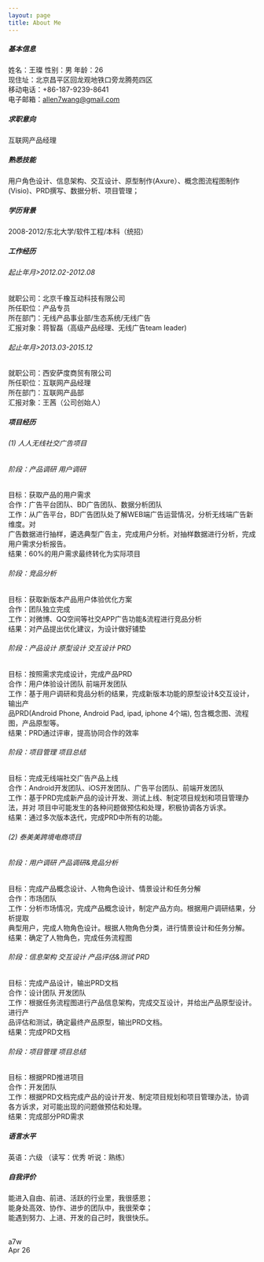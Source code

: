 ```yaml
---
layout: page
title: About Me
---
```

#####  基本信息               
姓名：王璨 性别：男 年龄：26     
现住址：北京昌平区回龙观地铁口旁龙腾苑四区	            	                    	
移动电话：+86-187-9239-8641	  
电子邮箱：allen7wang@gmail.com	 		            	
#####  求职意向		
互联网产品经理				
#####  熟悉技能  			
用户角色设计、信息架构、交互设计、原型制作(Axure）、概念图流程图制作(Visio)、PRD撰写、数据分析、项目管理；		       		
#####  学历背景		
2008-2012/东北大学/软件工程/本科（统招）	    	
#####  工作经历    		
######  起止年月>2012.02-2012.08		
就职公司：北京千橡互动科技有限公司   		
所任职位：产品专员    		
所在部门：无线产品事业部/生态系统/无线广告   		
汇报对象：蒋智磊（高级产品经理、无线广告team leader)     		
######  起止年月>2013.03-2015.12		
就职公司：西安萨度商贸有限公司				
所任职位：互联网产品经理		
所在部门：互联网产品部		
汇报对象：王茜（公司创始人）		
#####  项目经历		
######  (1) 人人无线社交广告项目		
######  阶段：产品调研 用户调研		
目标：获取产品的用户需求    			
合作：广告平台团队、BD广告团队、数据分析团队	    	
工作：从广告平台，BD广告团队处了解WEB端广告运营情况，分析无线端广告新维度。对		           
      广告数据进行抽样，遴选典型广告主，完成用户分析。对抽样数据进行分析，完成		
      用户需求分析报告。		
结果：60%的用户需求最终转化为实际项目  		
######  阶段：竞品分析		
目标：获取新版本产品用户体验优化方案		
合作：团队独立完成		
工作：对微博、QQ空间等社交APP广告功能&流程进行竞品分析		
结果：对产品提出优化建议，为设计做好铺垫		
######  阶段：产品设计 原型设计 交互设计 PRD		
目标：按照需求完成设计，完成产品PRD		
合作：用户体验设计团队 前端开发团队		
工作：基于用户调研和竞品分析的结果，完成新版本功能的原型设计&交互设计，输出产		
品PRD(Android Phone, Android Pad, ipad, iphone 4个端), 包含概念图、流程图，产品原型等。		
结果：PRD通过评审，提高协同合作的效率		
######  阶段：项目管理 项目总结		
目标：完成无线端社交广告产品上线		
合作：Android开发团队、iOS开发团队、广告平台团队、前端开发团队		
工作：基于PRD完成新产品的设计开发、测试上线、制定项目规划和项目管理办法，并对		项目中可能发生的各种问题做预估和处理，积极协调各方诉求。		
结果：通过多次版本迭代，完成PRD中所有的功能。		
######  (2) 泰美美跨境电商项目		
######  阶段：用户调研 产品调研&竞品分析		
目标：完成产品概念设计、人物角色设计、情景设计和任务分解		
合作：市场团队		
工作：分析市场情况，完成产品概念设计，制定产品方向。根据用户调研结果，分析提取		
典型用户，完成人物角色设计。根据人物角色分类，进行情景设计和任务分解。		
结果：确定了人物角色，完成任务流程图				
######  阶段：信息架构 交互设计 产品评估&测试 PRD		
目标：完成产品设计，输出PRD文档			
合作：设计团队 开发团队		
工作：根据任务流程图进行产品信息架构，完成交互设计，并给出产品原型设计。进行产		
品评估和测试，确定最终产品原型，输出PRD文档。		
结果：完成PRD文档		
######  阶段：项目管理 项目总结		
目标：根据PRD推进项目		
合作：开发团队		
工作：根据PRD文档完成产品的设计开发、制定项目规划和项目管理办法，协调各方诉求，对可能出现的问题做预估和处理。		
结果：完成部分PRD需求		
#####  语言水平		
英语：六级 （读写：优秀 听说：熟练）		
#####  自我评价		
能进入自由、前进、活跃的行业里，我很感恩；		
能身处高效、协作、进步的团队中，我很荣幸；		
能遇到努力、上进、开发的自己时，我很快乐。		
​		

a7w		
Apr 26		




